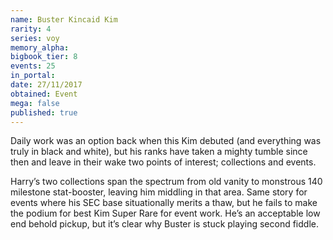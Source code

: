 ```yaml
---
name: Buster Kincaid Kim
rarity: 4
series: voy
memory_alpha:
bigbook_tier: 8
events: 25
in_portal:
date: 27/11/2017
obtained: Event
mega: false
published: true
---
```


Daily work was an option back when this Kim debuted (and everything was truly in black and white), but his ranks have taken a mighty tumble since then and leave in their wake two points of interest; collections and events.

Harry’s two collections span the spectrum from old vanity to monstrous 140 milestone stat-booster, leaving him middling in that area. Same story for events where his SEC base situationally merits a thaw, but he fails to make the podium for best Kim Super Rare for event work. He’s an acceptable low end behold pickup, but it’s clear why Buster is stuck playing second fiddle.
